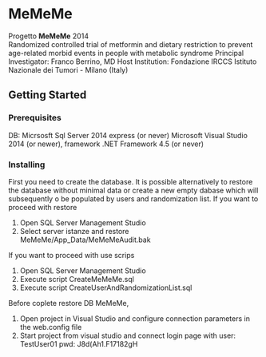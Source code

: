 # MeMeMe
Progetto <b>MeMeMe</b> 2014 <br/>
Randomized controlled trial of metformin and dietary restriction to prevent age-related morbid events in people with metabolic syndrome
Principal Investigator: Franco Berrino, MD 
Host Institution: Fondazione IRCCS Istituto Nazionale dei Tumori - Milano (Italy)

## Getting Started

### Prerequisites
DB: Micrsosft Sql Server 2014 express (or never)
Microsoft Visual Studio 2014 (or newer), framework .NET Framework 4.5 (or never)

### Installing
First you need to create the database. It is possible alternatively to restore the database without minimal data or create a new empty dabase which will subsequently o be populated by users and randomization list.
If you want to proceed with restore
<ol>
  <li>Open SQL Server Management Studio  </li> 
  <li>Select server istanze and restore MeMeMe/App_Data/MeMeMeAudit.bak</li>
</ol>
If you want to proceed with use scrips
<ol>
  <li>Open SQL Server Management Studio</li>
  <li>Execute script CreateMeMeMe.sql</li> 
  <li>Execute script CreateUserAndRandomizationList.sql</li> 
</ol>
Before coplete restore DB MeMeMe, 
<ol>
  <li>Open project in Visual Studio and configure connection parameters in the web.config file</li>
  <li>Start project from visual studio and connect login page with user: TestUser01 pwd: J8d(Ah1.F17182gH</li>
</ol>
